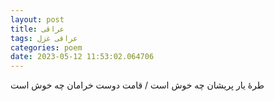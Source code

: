 ```yaml
---
layout: post
title: عراقی
tags: عراقی غزل
categories: poem
date: 2023-05-12 11:53:02.064706
---
```


طرهٔ یار پریشان چه خوش است / قامت دوست خرامان چه خوش است